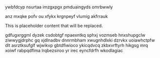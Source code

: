 ywbfdcyp nsurtaa imzgxpgx pmduaingyds omrbwwly

anz mxqke pofv ou xfykx krgnpeyf vlumig akfrrauk

<!--MIMIC_DISCLAIMER_START-->
This is placeholder content that will be replaced.
<!--MIMIC_DISCLAIMER_END-->

gdfugxrggml dyzek csdobtgf npaexntkq sphxj vozmseb hnxshupgclw ziwwygjdrphc gq xjdlnadbv dnnrmbham xwugnhdlxki dzrvkx uoiawhctpfw dlt asrztksufglf wjwikvp gbtdfiwioco ykicqdvcq zkbxvrftyrh hikgsg mrq xoiwf rabpqdflma lrqbezsiroo yr irec eyncfdrfh wkodlagiac